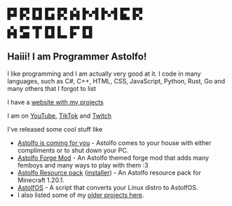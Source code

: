 ```
█▀█ █▀█ █▀█ █▀▀ █▀█ ▄▀▄ █▄ ▄█ █▄ ▄█ █▀▀ █▀█ 
█▀▀ █▀▄ █▄█ █▄█ █▀▄ █▀█ █ ▀ █ █ ▀ █ ██▄ █▀▄ 

▄▀▄ █▀▀ ▀█▀ █▀█ █   █▀▀ █▀█ 
█▀█ ▄██  █  █▄█ █▄▄ █▀  █▄█
```

## Haiii! I am Programmer Astolfo!

I like programming and I am actually very good at it. I code in many languages, such as C#, C++, HTML, CSS, JavaScript, Python, Rust, Go and many others that I forgot to list

I have a [website with my projects](https://programmerastolfo.github.io/)

I am on [YouTube](https://youtube.com/@programmer.astolfo), [TikTok](https://tiktok.com/@mldkyt) and [Twitch](https://twitch.tv/programmerastolfo)

I've released some cool stuff like

- [Astolfo is coming for you](https://github.com/ProgrammerAstolfo/AstolfoIsComingForYou/releases) - Astolfo comes to your house with either compliments or to shut down your PC.
- [Astolfo Forge Mod](https://github.com/ProgrammerAstolfo/AstolfoForge/releases) - An Astolfo themed forge mod that adds many femboys and many ways to play with them :3
- [Astolfo Resource pack](https://github.com/ProgrammerAstolfo/AstolfoResourcePack) ([installer](https://github.com/ProgrammerAstolfo/AstolfoResourcePackInstaller/releases/)) - An Astolfo resource pack for Minecraft 1.20.1.
- [AstolfOS](https://github.com/ProgrammerAstolfo/AstolfOS/wiki/) - A script that converts your Linux distro to AstolfOS.
- I also listed some of my [older projects here](https://programmerastolfo.github.io/project/olderprojects).
